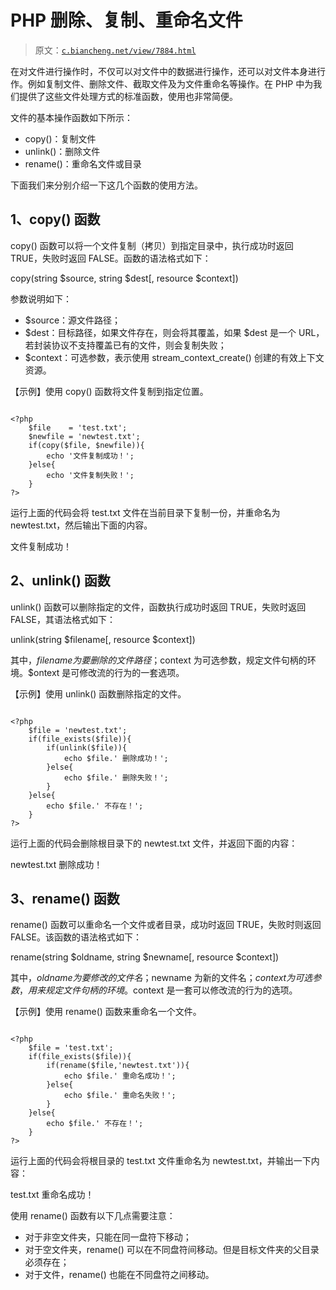 # PHP 删除、复制、重命名文件

> 原文：[`c.biancheng.net/view/7884.html`](http://c.biancheng.net/view/7884.html)

在对文件进行操作时，不仅可以对文件中的数据进行操作，还可以对文件本身进行作。例如复制文件、删除文件、截取文件及为文件重命名等操作。在 PHP 中为我们提供了这些文件处理方式的标准函数，使用也非常简便。

文件的基本操作函数如下所示：

*   сoру()：复制文件
*   unlink()：删除文件
*   rename()：重命名文件或目录

下面我们来分别介绍一下这几个函数的使用方法。

## 1、сoру() 函数

сoру() 函数可以将一个文件复制（拷贝）到指定目录中，执行成功时返回 TRUE，失败时返回 FALSE。函数的语法格式如下：

copy(string $source, string $dest[, resource $context])

参数说明如下：

*   $source：源文件路径；
*   $dest：目标路径，如果文件存在，则会将其覆盖，如果 $dest 是一个 URL，若封装协议不支持覆盖已有的文件，则会复制失败；
*   $context：可选参数，表示使用 stream_context_create() 创建的有效上下文资源。

【示例】使用 сoру() 函数将文件复制到指定位置。

```

<?php
    $file    = 'test.txt';
    $newfile = 'newtest.txt';
    if(copy($file, $newfile)){
        echo '文件复制成功！';
    }else{
        echo '文件复制失败！';
    }
?>
```

运行上面的代码会将 test.txt 文件在当前目录下复制一份，并重命名为 newtest.txt，然后输出下面的内容。

文件复制成功！

## 2、unlink() 函数

unlink() 函数可以删除指定的文件，函数执行成功时返回 TRUE，失败时返回 FALSE，其语法格式如下：

unlink(string $filename[, resource $context])

其中，$filename 为要删除的文件路径；$context 为可选参数，规定文件句柄的环境。$ontext 是可修改流的行为的一套选项。

【示例】使用 unlink() 函数删除指定的文件。

```

<?php
    $file = 'newtest.txt';
    if(file_exists($file)){
        if(unlink($file)){
            echo $file.' 删除成功！';
        }else{
            echo $file.' 删除失败！';
        }
    }else{
        echo $file.' 不存在！';
    }
?>
```

运行上面的代码会删除根目录下的 newtest.txt 文件，并返回下面的内容：

newtest.txt 删除成功！

## 3、rename() 函数

rename() 函数可以重命名一个文件或者目录，成功时返回 TRUE，失败时则返回 FALSE。该函数的语法格式如下：

rename(string $oldname, string $newname[, resource $context])

其中，$oldname 为要修改的文件名；$newname 为新的文件名；$context 为可选参数，用来规定文件句柄的环境。$context 是一套可以修改流的行为的选项。

【示例】使用 rename() 函数来重命名一个文件。

```

<?php
    $file = 'test.txt';
    if(file_exists($file)){
        if(rename($file,'newtest.txt')){
            echo $file.' 重命名成功！';
        }else{
            echo $file.' 重命名失败！';
        }
    }else{
        echo $file.' 不存在！';
    }
?>
```

运行上面的代码会将根目录的 test.txt 文件重命名为 newtest.txt，并输出一下内容：

test.txt 重命名成功！

使用 rename() 函数有以下几点需要注意：

*   对于非空文件夹，只能在同一盘符下移动；
*   对于空文件夹，rename() 可以在不同盘符间移动。但是目标文件夹的父目录必须存在；
*   对于文件，rename() 也能在不同盘符之间移动。